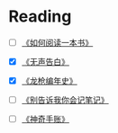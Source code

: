 # Reading

* [ ] [《如何阅读一本书》](./《如何阅读一本书》.md)  
  
* [x] [《无声告白》](./《无声告白》.md)
  
* [x] [《龙枪编年史》](./《龙枪编年史》.md)  
  
* [ ] [《别告诉我你会记笔记》](./《别告诉我你会记笔记》.md)  
  
* [ ] [《神奇手账》](./《神奇手账》.md)
